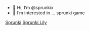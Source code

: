 - 👋 Hi, I’m @sprunkix
- 👀 I’m interested in ... sprunki game

[Sprunki](https://sprunkix.com)
[Sprunki Lily](https://sprunkilily.com)
